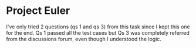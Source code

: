 # Project Euler
I've only tried 2 questions (qs 1 and qs 3) from this task since I kept this one for the end. Qs 1 passed all the test cases but Qs 3 was completely referred from the discussions forum, even though I understood the logic.
